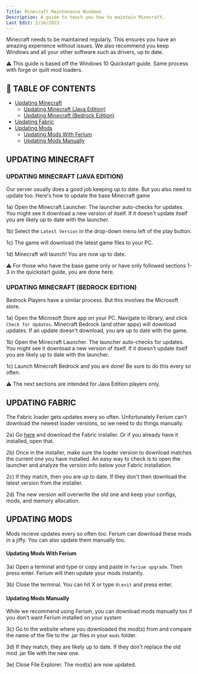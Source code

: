```yaml
---
Title: Minecraft Maintenance Windows
Description: A guide to teach you how to maintain Minecraft.
Last Edit: 2/16/2023
---
```


Minecraft needs to be maintained regularly.
This ensures you have an amazing experience without issues. 
We also recommend you keep Windows and all your other software such as drivers, up to date.

⚠ This guide is based off the Windows 10 Quickstart guide. Same process with forge or quilt mod loaders.

## 📖 TABLE OF CONTENTS 
* [Updating Minecraft](#updating-minecraft)
  * [Updating Minecraft (Java Edition)](#updating-minecraft-java-edition)
  * [Updating Minecraft (Bedrock Edition)](#updating-minecraft-bedrock-edition)
* [Updating Fabric](#updating-fabric)
* [Updating Mods](updating-mods)
  * [Updating Mods With Ferium](#updating-mods-with-ferium)
  * [Updating Mods Manually](#updating-mods-manually)

## UPDATING MINECRAFT

### UPDATING MINECRAFT (JAVA EDITION)

Our server usually does a good job keeping up to date. 
But you also need to update too. Here's how to update the base Minecraft game

1a) Open the Minecraft Launcher. The launcher auto-checks for updates.
You might see it download a new version of itself. If it doesn't update itself
you are likely up to date with the launcher.

1b) Select the `Latest Version` in the drop-down menu left of the play button.

1c) The game will download the latest game files to your PC.

1d) Minecraft will launch! You are now up to date.

⚠️ For those who have the base game only or have only
followed sections 1-3 in the quickstart guide, you are done here.

### UPDATING MINECRAFT (BEDROCK EDITION)

Bedrock Players have a similar process. But this involves the Microsoft store.

1a) Open the Microsoft Store app on your PC. Navigate to library, and 
click `Check for Updates`. Minecraft Bedrock (and other apps) will download 
updates. If an update doesn't download, you are up to date with the game.

1b) Open the Minecraft Launcher. The launcher auto-checks for updates.
You might see it download a new version of itself. If it doesn't update itself
you are likely up to date with the launcher.

1c) Launch Minecraft Bedrock and you are done! Be sure to do this every so often.

⚠️ The next sections are intended for Java Edition players only.

## UPDATING FABRIC

The Fabric loader gets updates every so often. Unfortunately Ferium can't download the newest loader versions,
so we need to do things manually.

2a) Go [here](https://fabricmc.net/use/installer/) and download the Fabric installer. Or if you already have it installed, open that.

2b) Once in the installer, make sure the loader version to download matches the current one you have installed. An easy way to check is to open the launcher and
analyze the version info below your Fabric installation.

2c) If they match, then you are up to date. If they don't then download the latest version from the installer.

2d) The new version will overwrite the old one and keep your configs, mods, and memory allocation.

## UPDATING MODS
Mods recieve updates every so often too. Ferium can download these mods in a jiffy. You can also update them manually too.

#### Updating Mods With Ferium

3a) Open a terminal and type or copy and paste in `ferium upgrade`. Then press enter. Ferium will then update your mods instantly.

3b) Close the terminal. You can hit X or type in `exit` and press enter.

#### Updating Mods Manually

While we recommend using Ferium, you can download mods manually too if you don't want Ferium installed on your system

3c) Go to the website where you downloaded the mod(s) from and compare the name of the file to the .jar files in your `mods` folder.

3d) If they match, they are likely up to date. If they don't replace the old mod .jar file with the new one.

3e) Close File Explorer. The mod(s) are now updated.



